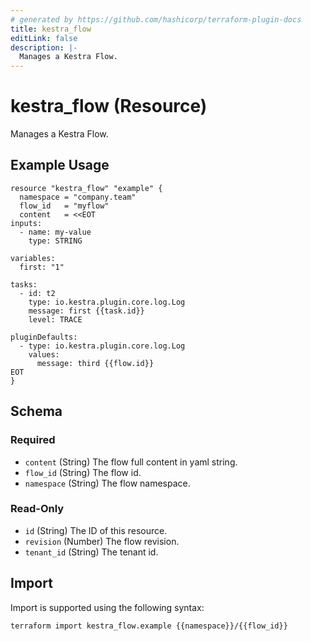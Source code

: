 ```yaml
---
# generated by https://github.com/hashicorp/terraform-plugin-docs
title: kestra_flow
editLink: false
description: |-
  Manages a Kestra Flow.
---
```


# kestra_flow (Resource)

Manages a Kestra Flow.

## Example Usage

```hcl
resource "kestra_flow" "example" {
  namespace = "company.team"
  flow_id   = "myflow"
  content   = <<EOT
inputs:
  - name: my-value
    type: STRING

variables:
  first: "1"

tasks:
  - id: t2
    type: io.kestra.plugin.core.log.Log
    message: first {{task.id}}
    level: TRACE

pluginDefaults:
  - type: io.kestra.plugin.core.log.Log
    values:
      message: third {{flow.id}}
EOT
}
```

<!-- schema generated by tfplugindocs -->
## Schema

### Required

- `content` (String) The flow full content in yaml string.
- `flow_id` (String) The flow id.
- `namespace` (String) The flow namespace.

### Read-Only

- `id` (String) The ID of this resource.
- `revision` (Number) The flow revision.
- `tenant_id` (String) The tenant id.

## Import

Import is supported using the following syntax:

```shell
terraform import kestra_flow.example {{namespace}}/{{flow_id}}
```
